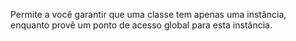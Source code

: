 Permite a você garantir que uma classe tem apenas uma instância, enquanto provê um ponto de acesso global para esta instância.
